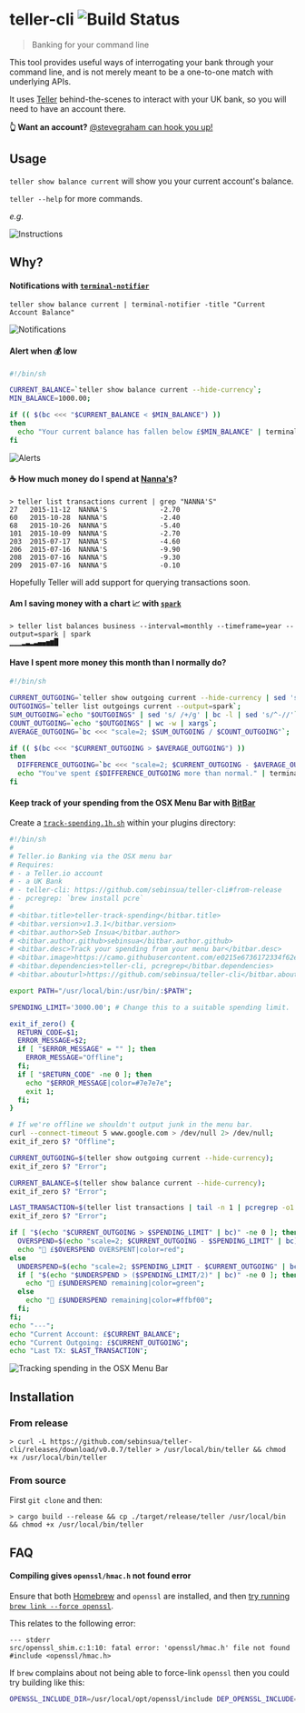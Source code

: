 # teller-cli ![Build Status](https://img.shields.io/travis/sebinsua/teller-cli.svg)
> Banking for your command line

This tool provides useful ways of interrogating your bank through your command line, and is not merely meant to be a one-to-one match with underlying APIs.

It uses [Teller](http://teller.io) behind-the-scenes to interact with your UK bank, so you will need to have an account there.

**:point_up_2: Want an account?** [@stevegraham can hook you up!](https://twitter.com/stevegraham)

## Usage

`teller show balance current` will show you your current account's balance.

`teller --help` for more commands.

*e.g.*

![Instructions](http://i.imgur.com/cvZRwev.png)

## Why?

#### Notifications with [`terminal-notifier`](https://github.com/julienXX/terminal-notifier)

`teller show balance current | terminal-notifier -title "Current Account Balance"`

![Notifications](http://i.imgur.com/RxCSig9.png)

#### Alert when :moneybag: low

```sh
#!/bin/sh

CURRENT_BALANCE=`teller show balance current --hide-currency`;
MIN_BALANCE=1000.00;

if (( $(bc <<< "$CURRENT_BALANCE < $MIN_BALANCE") ))
then
  echo "Your current balance has fallen below £$MIN_BALANCE" | terminal-notifier -title "💰 Alert" -subtitle "Current Balance is £$CURRENT_BALANCE";
fi
```

![Alerts](http://i.imgur.com/OXU5uyv.png)

#### :coffee: How much money do I spend at [Nanna's](http://www.nannasn1.com/)?

```
> teller list transactions current | grep "NANNA'S"
27   2015-11-12  NANNA'S             -2.70
60   2015-10-28  NANNA'S             -2.40
68   2015-10-26  NANNA'S             -5.40
101  2015-10-09  NANNA'S             -2.70
203  2015-07-17  NANNA'S             -4.60
206  2015-07-16  NANNA'S             -9.90
208  2015-07-16  NANNA'S             -9.30
209  2015-07-16  NANNA'S             -0.10
```

Hopefully Teller will add support for querying transactions soon.

#### Am I saving money with a chart :chart_with_upwards_trend: with [`spark`](https://github.com/holman/spark)

```
> teller list balances business --interval=monthly --timeframe=year --output=spark | spark
▁▁▁▂▃▂▃▄▄▅▆█
```

#### Have I spent more money this month than I normally do?

```sh
#!/bin/sh

CURRENT_OUTGOING=`teller show outgoing current --hide-currency | sed 's/^-//'`;
OUTGOINGS=`teller list outgoings current --output=spark`;
SUM_OUTGOING=`echo "$OUTGOINGS" | sed 's/ /+/g' | bc -l | sed 's/^-//'`;
COUNT_OUTGOING=`echo "$OUTGOINGS" | wc -w | xargs`;
AVERAGE_OUTGOING=`bc <<< "scale=2; $SUM_OUTGOING / $COUNT_OUTGOING"`;

if (( $(bc <<< "$CURRENT_OUTGOING > $AVERAGE_OUTGOING") ))
then
  DIFFERENCE_OUTGOING=`bc <<< "scale=2; $CURRENT_OUTGOING - $AVERAGE_OUTGOING"`;
  echo "You've spent £$DIFFERENCE_OUTGOING more than normal." | terminal-notifier -title "💰 Spending Alert" -subtitle "Current Outgoing is £$CURRENT_OUTGOING";
fi
```

#### Keep track of your spending from the OSX Menu Bar with [BitBar](https://github.com/matryer/bitbar)

Create a [`track-spending.1h.sh`](https://github.com/matryer/bitbar-plugins/blob/master/Finance/teller-track-spending.1h.sh) within your plugins directory:
```sh
#!/bin/sh
#
# Teller.io Banking via the OSX menu bar
# Requires:
# - a Teller.io account
# - a UK Bank
# - teller-cli: https://github.com/sebinsua/teller-cli#from-release
# - pcregrep: `brew install pcre`
#
# <bitbar.title>teller-track-spending</bitbar.title>
# <bitbar.version>v1.3.1</bitbar.version>
# <bitbar.author>Seb Insua</bitbar.author>
# <bitbar.author.github>sebinsua</bitbar.author.github>
# <bitbar.desc>Track your spending from your menu bar</bitbar.desc>
# <bitbar.image>https://camo.githubusercontent.com/e0215e6736172334f62effff36ff8df1ab38fed1/687474703a2f2f692e696d6775722e636f6d2f627638545a4c652e706e67</bitbar.image>
# <bitbar.dependencies>teller-cli, pcregrep</bitbar.dependencies>
# <bitbar.abouturl>https://github.com/sebinsua/teller-cli</bitbar.abouturl>

export PATH="/usr/local/bin:/usr/bin/:$PATH";

SPENDING_LIMIT='3000.00'; # Change this to a suitable spending limit.

exit_if_zero() {
  RETURN_CODE=$1;
  ERROR_MESSAGE=$2;
  if [ "$ERROR_MESSAGE" = "" ]; then
    ERROR_MESSAGE="Offline";
  fi;
  if [ "$RETURN_CODE" -ne 0 ]; then
    echo "$ERROR_MESSAGE|color=#7e7e7e";
    exit 1;
  fi;
}

# If we're offline we shouldn't output junk in the menu bar.
curl --connect-timeout 5 www.google.com > /dev/null 2> /dev/null;
exit_if_zero $? "Offline";

CURRENT_OUTGOING=$(teller show outgoing current --hide-currency);
exit_if_zero $? "Error";

CURRENT_BALANCE=$(teller show balance current --hide-currency);
exit_if_zero $? "Error";

LAST_TRANSACTION=$(teller list transactions | tail -n 1 | pcregrep -o1 "[0-9]+[ ]+(.*)");
exit_if_zero $? "Error";

if [ "$(echo "$CURRENT_OUTGOING > $SPENDING_LIMIT" | bc)" -ne 0 ]; then
  OVERSPEND=$(echo "scale=2; $CURRENT_OUTGOING - $SPENDING_LIMIT" | bc);
  echo "🚨 £$OVERSPEND OVERSPENT|color=red";
else
  UNDERSPEND=$(echo "scale=2; $SPENDING_LIMIT - $CURRENT_OUTGOING" | bc);
  if [ "$(echo "$UNDERSPEND > ($SPENDING_LIMIT/2)" | bc)" -ne 0 ]; then
    echo "🏦 £$UNDERSPEND remaining|color=green";
  else
    echo "🏦 £$UNDERSPEND remaining|color=#ffbf00";
  fi;
fi;
echo "---";
echo "Current Account: £$CURRENT_BALANCE";
echo "Current Outgoing: £$CURRENT_OUTGOING";
echo "Last TX: $LAST_TRANSACTION";
```

![Tracking spending in the OSX Menu Bar](http://i.imgur.com/bv8TZLe.png)

## Installation

### From release

```
> curl -L https://github.com/sebinsua/teller-cli/releases/download/v0.0.7/teller > /usr/local/bin/teller && chmod +x /usr/local/bin/teller
```

### From source

First `git clone` and then:

```
> cargo build --release && cp ./target/release/teller /usr/local/bin && chmod +x /usr/local/bin/teller
```

## FAQ

#### Compiling gives `openssl/hmac.h` not found error

Ensure that both [Homebrew](https://github.com/Homebrew/homebrew) and `openssl` are installed, and then [try running `brew link --force openssl`](https://github.com/sfackler/rust-openssl/issues/255).

This relates to the following error:

```
--- stderr
src/openssl_shim.c:1:10: fatal error: 'openssl/hmac.h' file not found
#include <openssl/hmac.h>
```

If `brew` complains about not being able to force-link `openssl` then you could try building like this:

```sh
OPENSSL_INCLUDE_DIR=/usr/local/opt/openssl/include DEP_OPENSSL_INCLUDE=/usr/local/opt/openssl/include cargo build
```
